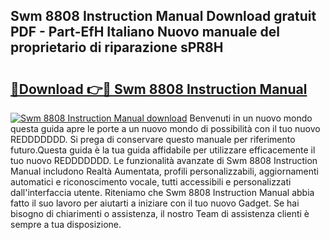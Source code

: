 ## Swm 8808 Instruction Manual Download gratuit PDF - Part-EfH Italiano Nuovo manuale del proprietario di riparazione sPR8H

# <h2><a href="http://dfh3sc.blite.top/?on=Swm+8808+Instruction+Manual">🔗Download 👉🔴 Swm 8808 Instruction Manual</a></h2>

[![Swm 8808 Instruction Manual download](https://i.imgur.com/lujVjoI.png)](http://dfh3sc.blite.top/?on=Swm+8808+Instruction+Manual)
Benvenuti in un nuovo mondo questa guida apre le porte a un nuovo mondo di possibilità con il tuo nuovo REDDDDDDD. Si prega di conservare questo manuale per riferimento futuro.Questa guida è la tua guida affidabile per utilizzare efficacemente il tuo nuovo REDDDDDDD. Le funzionalità avanzate di Swm 8808 Instruction Manual includono Realtà Aumentata, profili personalizzabili, aggiornamenti automatici e riconoscimento vocale, tutti accessibili e personalizzati dall'interfaccia utente. Riteniamo che Swm 8808 Instruction Manual abbia fatto il suo lavoro per aiutarti a iniziare con il tuo nuovo Gadget. Se hai bisogno di chiarimenti o assistenza, il nostro Team di assistenza clienti è sempre a tua disposizione.
